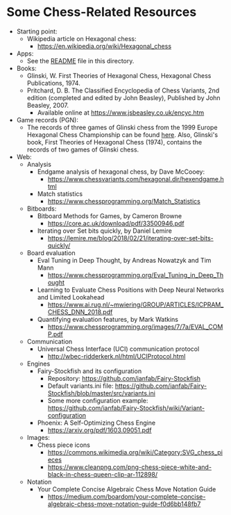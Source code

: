 # Some Chess-Related Resources

* Starting point:
  * Wikipedia article on Hexagonal chess:
    * https://en.wikipedia.org/wiki/Hexagonal_chess
* Apps:
  * See the [README](./README.md) file in this directory.
* Books:
  * Glinski, W. First Theories of Hexagonal Chess, Hexagonal Chess Publications, 1974.
  * Pritchard, D. B. The Classified Encyclopedia of Chess Variants, 2nd edition (completed and edited by John Beasley), Published by John Beasley, 2007.
    * Available online at https://www.jsbeasley.co.uk/encyc.htm
* Game records (PGN):
  * The records of three games of Glinski chess from the 1999 Europe Hexagonal
    Chess Championship can be found
    [here](https://www.chessvariants.com/hexagonal.dir/glinski/europe99.html).
    Also, Glinski's book, First Theories of Hexagonal Chess (1974), contains
    the records of two games of Glinski chess.
* Web:
  * Analysis
    * Endgame analysis of hexagonal chess, by Dave McCooey:
      * https://www.chessvariants.com/hexagonal.dir/hexendgame.html
    * Match statistics
      * https://www.chessprogramming.org/Match_Statistics
  * Bitboards:
      * Bitboard Methods for Games, by Cameron Browne
        * https://core.ac.uk/download/pdf/33500946.pdf
      * Iterating over Set bits quickly, by Daniel Lemire
        * https://lemire.me/blog/2018/02/21/iterating-over-set-bits-quickly/
  * Board evaluation
    * Eval Tuning in Deep Thought, by Andreas Nowatzyk and Tim Mann
      * https://www.chessprogramming.org/Eval_Tuning_in_Deep_Thought
    * Learning to Evaluate Chess Positions with Deep Neural Networks and Limited Lookahead
      * https://www.ai.rug.nl/~mwiering/GROUP/ARTICLES/ICPRAM_CHESS_DNN_2018.pdf
    * Quantifying evaluation features, by Mark Watkins
      * https://www.chessprogramming.org/images/7/7a/EVAL_COMP.pdf
  * Communication
    * Universal Chess Interface (UCI) communication protocol
      * http://wbec-ridderkerk.nl/html/UCIProtocol.html
  * Engines
    * Fairy-Stockfish and its configuration
      * Repository: https://github.com/ianfab/Fairy-Stockfish
      * Default variants.ini file: https://github.com/ianfab/Fairy-Stockfish/blob/master/src/variants.ini
      * Some more configuration example: https://github.com/ianfab/Fairy-Stockfish/wiki/Variant-configuration
    * Phoenix: A Self-Optimizing Chess Engine
      * https://arxiv.org/pdf/1603.09051.pdf
  * Images:
    * Chess piece icons
      * https://commons.wikimedia.org/wiki/Category:SVG_chess_pieces
      * https://www.cleanpng.com/png-chess-piece-white-and-black-in-chess-queen-clip-ar-112898/
  * Notation
    * Your Complete Concise Algebraic Chess Move Notation Guide
      * https://medium.com/boardom/your-complete-concise-algebraic-chess-move-notation-guide-f0d6bb148fb7
